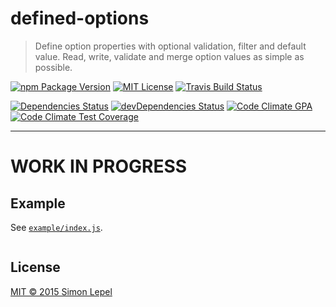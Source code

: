 defined-options
========

  > Define option properties with optional validation, filter and default value.
  > Read, write, validate and merge option values as simple as possible.

[![npm Package Version](https://img.shields.io/npm/v/defined-options.svg?style=flat-square)](https://www.npmjs.com/package/defined-options)
[![MIT License](http://img.shields.io/:license-mit-blue.svg?style=flat-square)](http://simbo.mit-license.org)
[![Travis Build Status](https://img.shields.io/travis/simbo/defined-options/master.svg?style=flat-square)](https://travis-ci.org/simbo/defined-options)

[![Dependencies Status](https://img.shields.io/david/simbo/defined-options.svg?style=flat-square)](https://david-dm.org/simbo/defined-options)
[![devDependencies Status](https://img.shields.io/david/dev/simbo/defined-options.svg?style=flat-square)](https://david-dm.org/simbo/defined-options#info=devDependencies)
[![Code Climate GPA](https://img.shields.io/codeclimate/github/simbo/defined-options.svg?style=flat-square)](https://codeclimate.com/github/simbo/defined-options)
[![Code Climate Test Coverage](https://img.shields.io/codeclimate/coverage/github/simbo/defined-options.svg?style=flat-square)](https://codeclimate.com/github/simbo/defined-options)

---

# WORK IN PROGRESS

## Example

See [`example/index.js`]().

``` javascript
```


## License

[MIT &copy; 2015 Simon Lepel](http://simbo.mit-license.org/)
